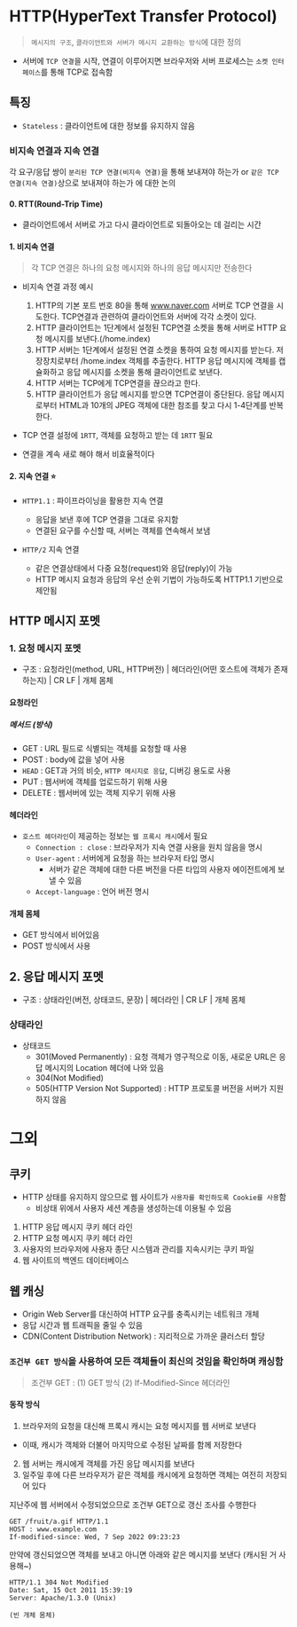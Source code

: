 # HTTP(HyperText Transfer Protocol)
> `메시지의 구조`, `클라이언트와 서버가 메시지 교환하는 방식`에 대한 정의
- 서버에 `TCP 연결`을 시작,  연결이 이루어지면 브라우저와 서버 프로세스는 `소켓 인터페이스`를 통해 TCP로 접속함

## 특징
- `Stateless` : 클라이언트에 대한 정보를 유지하지 않음

### 비지속 연결과 지속 연결
각 요구/응답 쌍이 `분리된 TCP 연결(비지속 연결)`을 통해 보내져야 하는가 or `같은 TCP 연결(지속 연결)`상으로 보내져야 하는가 에 대한 논의  

#### 0. RTT(Round-Trip Time) 
- 클라이언트에서 서버로 가고 다시 클라이언트로 되돌아오는 데 걸리는 시간

#### 1. 비지속 연결
> 각 TCP 연결은 하나의 요청 메시지와 하나의 응답 메시지만 전송한다

- 비지속 연결 과정 예시
    1. HTTP의 기본 포트 번호 80을 통해 www.naver.com 서버로 TCP 연결을 시도한다. 
    TCP연결과 관련하여 클라이언트와 서버에 각각 소켓이 있다.
    2. HTTP 클라이언트는 1단계에서 설정된 TCP연결 소켓을 통해 서버로 HTTP 요청 메시지를 보낸다.(/home.index)  
    3. HTTP 서버는 1단계에서 설정된 연결 소켓을 통하여 요청 메시지를 받는다. 저장장치로부터 /home.index 객체를 추출한다.
        HTTP 응답 메시지에 객체를 캡슐화하고 응답 메시지를 소켓을 통해 클라이언트로 보낸다.
    4. HTTP 서버는 TCP에게 TCP연결을 끊으라고 한다.
    5. HTTP 클라이언트가 응답 메시지를 받으면 TCP연결이 중단된다. 응답 메시지로부터 HTML과 10개의 JPEG 객체에 대한 참조를 찾고 다시 1-4단계를 반복한다.

- TCP 연결 설정에 `1RTT`, 객체를 요청하고 받는 데 `1RTT` 필요
- 연결을 계속 새로 해야 해서 비효율적이다 

#### 2. 지속 연결 ⭐
-  `HTTP1.1` : 파이프라이닝을 활용한 지속 연결 
    - 응답을 보낸 후에 TCP 연결을 그대로 유지함
    - 연결된 요구를 수신할 때, 서버는 객체를 연속해서 보냄

-  `HTTP/2` 지속 연결
    - 같은 연결상태에서 다중 요청(request)와 응답(reply)이 가능
    -  HTTP 메시지 요청과 응답의 우선 순위 기법이 가능하도록  HTTP1.1 기반으로 제안됨

## HTTP 메시지 포멧

### 1. 요청 메시지 포멧
- 구조 : 요청라인(method, URL, HTTP버전) | 헤더라인(어떤 호스트에 객체가 존재하는지) | CR LF | 개체 몸체

#### 요청라인
##### 메서드 (방식)
- GET : URL 필드로 식별되는 객체를 요청할 때 사용
- POST : body에 값을 넣어 사용
- `HEAD` : GET과 거의 비슷, `HTTP 메시지로 응답`, 디버깅 용도로 사용
- PUT : 웹서버에 객체를 업로드하기 위해 사용
- DELETE : 웹서버에 있는 객체 지우기 위해 사용 

#### 헤더라인 
- `호스트 헤더라인`이 제공하는 정보는 `웹 프록시 캐시`에서 필요
    - `Connection : close` : 브라우저가 지속 연결 사용을 원치 않음을 명시
    - `User-agent` : 서버에게 요청을 하는 브라우저 타입 명시
        - 서버가 같은 객체에 대한 다른 버전을 다른 타입의 사용자 에이전트에게 보낼 수 있음  
    - `Accept-language` : 언어 버전 명시

#### 개체 몸체
- GET 방식에서 비어있음
- POST 방식에서 사용

## 2. 응답 메시지 포멧 
- 구조 : 상태라인(버전, 상태코드, 문장) | 헤더라인 | CR LF | 개체 몸체

### 상태라인 
- 상태코드 
    - 301(Moved Permanently) : 요청 객체가 영구적으로 이동, 새로운 URL은 응답 메시지의 Location 헤더에 나와 있음
    - 304(Not Modified)
    - 505(HTTP Version Not Supported) : HTTP  프로토콜 버전을 서버가 지원하지 않음


# 그외
## 쿠키
- HTTP 상태를 유지하지 않으므로 웹 사이트가 `사용자를 확인하도록 Cookie를 사용`함
    - 비상태 위에서 사용자 세션 계층을 생성하는데 이용될 수 있음
1) HTTP 응답 메시지 쿠키 헤더 라인
2) HTTP 요청 메시지 쿠키 헤더 라인
3) 사용자의 브라우저에 사용자 종단 시스템과 관리를 지속시키는 쿠키 파일
4) 웹 사이트의 백엔드 데이터베이스

## 웹 캐싱
- Origin Web Server를 대신하여 HTTP 요구를 충족시키는 네트워크 개체
- 응답 시간과 웹 트래픽을 줄일 수 있음
- CDN(Content Distribution Network) : 지리적으로 가까운 클러스터 할당

### `조건부 GET 방식`을 사용하여 모든 객체들이 최신의 것임을 확인하며 캐싱함
> 조건부 GET : (1) GET 방식 (2) If-Modified-Since 헤더라인 

#### 동작 방식
1. 브라우저의 요청을 대신해 프록시 캐시는 요청 메시지를 웹 서버로 보낸다
- 이때, 캐시가 객체와 더불어 마지막으로 수정된 날짜를 함께 저장한다  
2. 웹 서버는 캐시에게 객체를 가진 응답 메시지를 보낸다 
3. 일주일 후에 다른 브라우저가 같은 객체를 캐시에게 요청하면 객체는 여전히 저장되어 있다 

지난주에 웹 서버에서 수정되었으므로 조건부 GET으로 갱신 조사를 수행한다 

```text
GET /fruit/a.gif HTTP/1.1
HOST : www.example.com
If-modified-since: Wed, 7 Sep 2022 09:23:23
```

만약에 갱신되었으면 객체를 보내고 아니면 아래와 같은 메시지를 보낸다 (캐시된 거 사용해~)

```text
HTTP/1.1 304 Not Modified
Date: Sat, 15 Oct 2011 15:39:19
Server: Apache/1.3.0 (Unix)

(빈 개체 몸체)
```